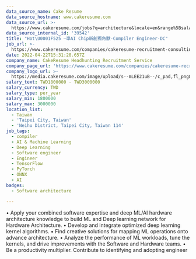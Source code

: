 ```yaml
---
data_source_name: Cake Resume
data_source_hostname: www.cakeresume.com
data_source_url: >-
  https://www.cakeresume.com/jobs?q=architecture&locale=en&range%5Bsalary_range%5D%5Bmin%5D=1000000&page=4
data_source_internal_id: '39542'
title: "Hot\U0001F525 –準AI Chip新創獨角獸-Compiler Engineer-DC"
job_url: >-
  https://www.cakeresume.com/companies/cakeresume-recruitment-consulting/jobs/hot-quasi-ai-chip-new-unicorn-compiler-engineer
date: 2022-04-22T15:31:20.657Z
company_name: CakeResume Headhunting Recruitment Service
company_page_url: 'https://www.cakeresume.com/companies/cakeresume-recruitment-consulting'
company_logo_url: >-
  https://media.cakeresume.com/image/upload/s--mLEE21uB--/c_pad,fl_png8,h_200,w_200/v1620881212/vdbipassrdfr8omwzeq6.png
salary_text: TWD1800000 - TWD3000000
salary_currency: TWD
salary_type: per_year
salary_min: 1800000
salary_max: 3000000
location_list:
  - Taiwan
  - 'Taipei City, Taiwan'
  - 'Neihu District, Taipei City, Taiwan 114'
job_tags:
  - compiler
  - AI & Machine Learning
  - Deep Learning
  - Software engineer
  - Engineer
  - TensorFlow
  - PyTorch
  - ONNX
  - AI
badges:
  - Software architecture

---
```


• Apply your combined software expertise and deep ML/AI hardware architecture knowledge to build ML and Deep learning network for Hardware Architecture. • Develop and integrate optimized deep learning kernel algorithms. • Find creative solutions for mapping ML operations onto advance architecture. • Analyze the performance of ML workloads, tune the kernels, and drive improvements with the Software and Hardware teams. • Be a productivity multiplier. Contribute to identifying and adopting engineer